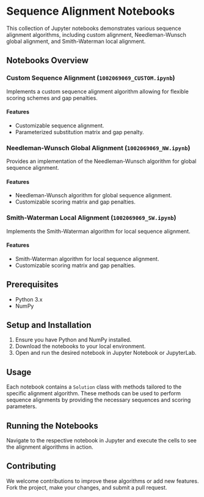 
# Sequence Alignment Notebooks

This collection of Jupyter notebooks demonstrates various sequence alignment algorithms, including custom alignment, Needleman-Wunsch global alignment, and Smith-Waterman local alignment.

## Notebooks Overview

### Custom Sequence Alignment (`1002069069_CUSTOM.ipynb`)

Implements a custom sequence alignment algorithm allowing for flexible scoring schemes and gap penalties.

#### Features
- Customizable sequence alignment.
- Parameterized substitution matrix and gap penalty.

### Needleman-Wunsch Global Alignment (`1002069069_NW.ipynb`)

Provides an implementation of the Needleman-Wunsch algorithm for global sequence alignment.

#### Features
- Needleman-Wunsch algorithm for global sequence alignment.
- Customizable scoring matrix and gap penalties.

### Smith-Waterman Local Alignment (`1002069069_SW.ipynb`)

Implements the Smith-Waterman algorithm for local sequence alignment.

#### Features
- Smith-Waterman algorithm for local sequence alignment.
- Customizable scoring matrix and gap penalties.

## Prerequisites

- Python 3.x
- NumPy

## Setup and Installation

1. Ensure you have Python and NumPy installed.
2. Download the notebooks to your local environment.
3. Open and run the desired notebook in Jupyter Notebook or JupyterLab.

## Usage

Each notebook contains a `Solution` class with methods tailored to the specific alignment algorithm. These methods can be used to perform sequence alignments by providing the necessary sequences and scoring parameters.

## Running the Notebooks

Navigate to the respective notebook in Jupyter and execute the cells to see the alignment algorithms in action.

## Contributing

We welcome contributions to improve these algorithms or add new features. Fork the project, make your changes, and submit a pull request.
